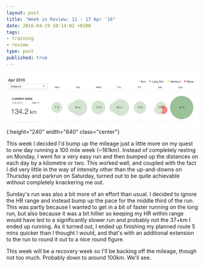 ```yaml
---
layout: post
title: "Week in Review: 11 - 17 Apr '16"
date: 2016-04-19 10:14:02 +0100
tags:
- training
- review
type: post
published: true
---
```


![Week in Review: 11 - 17 Apr '16](/img/week-in-review-11-17Apr16.png){:height="240" width="840" class="center"}

This week I decided I'd bump up the mileage just a little more on my quest to one day running a 100 mile week (~161km).  Instead of completely resting on Monday, I went for a very easy run and then bumped up the distances on each day by a kilometre or two.  This worked well, and coupled with the fact I did very little in the way of intensity other than the up-and-downs on Thursday and parkrun on Saturday, turned out to be quite achievable without completely knackering me out.

Sunday's run was also a bit more of an effort than usual. I decided to ignore the HR range and instead bump up the pace for the middle third of the run. This was partly because I wanted to get in a bit of faster running on the long run, but also because it was a bit hillier so keeping my HR within range would have led to a significantly slower run and probably not the 37+km I ended up running. As it turned out, I ended up finishing my planned route 5 mins quicker than I thought I would, and that's with an additional extension to the run to round it out to a nice round figure.

This week will be a recovery week so I'll be backing off the mileage, though not too much. Probably down to around 100km. We'll see.
